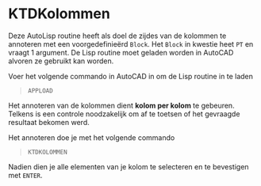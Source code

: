 # KTDKolommen

Deze AutoLisp routine heeft als doel de zijdes van de kolommen te annoteren met een voorgedefinieërd `Block`. Het `Block` in kwestie heet `PT` en vraagt 1 argument. De Lisp routine moet geladen worden in AutoCAD alvoren ze gebruikt kan worden.

Voer het volgende commando in AutoCAD in om de Lisp routine in te laden

> `APPLOAD`

Het annoteren van de kolommen dient **kolom per kolom** te gebeuren. Telkens is een controle noodzakelijk om af te toetsen of het gevraagde resultaat bekomen werd.

Het annoteren doe je met het volgende commando

> `KTDKOLOMMEN`

Nadien dien je alle elementen van je kolom te selecteren en te bevestigen met `ENTER`.
